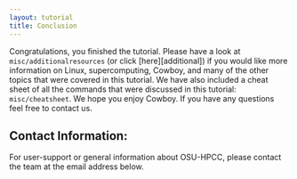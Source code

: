 ```yaml
---
layout: tutorial
title: Conclusion
---
```




Congratulations, you finished the tutorial. Please have a look at `misc/additionalresources` (or click [here][additional]) if you would like more information on Linux, supercomputing, Cowboy, and many of the other topics that were covered in this tutorial. We have also included a cheat sheet of all the commands that were discussed in this tutorial: `misc/cheatsheet`. We hope you enjoy Cowboy. If you have any questions feel free to contact us.


Contact Information:
--------------------

For user-support or general information about OSU-HPCC, please contact the team at the email address below.
